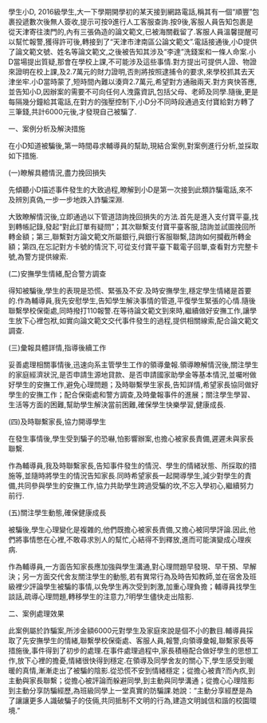 ﻿學生小D, 2016級學生,大一下學期開學初的某天接到網路電話,稱其有一個“順豐”包裹投遞數次後無人簽收,提示可按9進行人工客服查詢.按9後,客服人員告知包裹是從天津寄往澳門的,內有三張偽造的論文範文,已被海關截留了.客服人員溫馨提醒可以幫忙報警,獲得許可後,轉接到了“天津市津南區公論文範文”.電話接通後,小D提供了論文範文號、姓名等論文範文,之後被告知其涉及“李達”洗錢案和一條人命案.小D當場提出質疑,那會在學校上課,不可能涉及這些事情.對方提出可提供人證、物證來證明在校上課,及2.7萬元的財力證明,否則將按照逮捕令的要求,來學校抓其去天津坐牢.小D當時蒙了,短時間內難以湊齊2.7萬元,希望對方通融兩天.對方爽快答應,並告知小D,因辦案的需要不可向任何人洩露資訊,包括父母、老師及同學.隨後,更是每隔幾分鐘給其電話,在對方的強壓控制下,小D分不同時段通過支付寶給對方轉了三筆錢,共計6000元後,才發現自己被騙了.

一、案例分析及解決措施

在小D知道被騙後,第一時間尋求輔導員的幫助,現結合案例,對案例進行分析,並採取如下措施.

(一)瞭解具體情況,盡力挽回損失

先傾聽小D描述事件發生的大致過程,瞭解到小D是第一次接到此類詐騙電話,來不及辨別真偽,一步一步地跌入詐騙深淵.

大致瞭解情況後,立即通過以下管道諮詢挽回損失的方法.首先是進入支付寶平臺,找到轉帳記錄,發起“對此訂單有疑問”；其次聯繫支付寶平臺客服,諮詢並試圖挽回所轉金額；第三,聯繫對方論文範文所屬銀行,與銀行客服聯繫,諮詢如何攔截所轉金額；第四,在忘記對方卡號的情況下,可從支付寶平臺下載電子回單,查看對方完整卡號,為警方提供線索.

(二)安撫學生情緒,配合警方調查

得知被騙後,學生的表現是恐慌、緊張及不安.及時安撫學生,穩定學生情緒是首要的.作為輔導員,我先安慰學生,告知學生解決事情的管道,平復學生緊張的心情.隨後聯繫學校保衛處,同時撥打110報警.在等待論文範文到來時,繼續做好安撫工作,讓學生放下心裡包袱,如實向論文範文交代事件發生的過程,提供相關線索,配合論文範文調查.

(三)彙報具體詳情,指導後續工作

妥善處理相關事情後,迅速向系主管學生工作的領導彙報.領導瞭解情況後,關注學生的家庭經濟狀況,是否申請生源地貸款、是否申請國家助學金等基本情況,並囑咐做好學生的安撫工作,避免心理問題；及時聯繫學生家長,告知詳情,希望家長協同做好學生的安撫工作；配合保衛處和警方調查,及時彙報事件的進展；關注學生學習、生活等方面的困難,幫助學生解決當前困難,確保學生快樂學習,健康成長.

(四)及時聯繫家長,協力開導學生

在發生事情後,學生受到騙子的恐嚇,怕影響辦案,也擔心被家長責備,遲遲未與家長聯繫.

作為輔導員,我及時聯繫家長,告知事件發生的情況、學生的情緒狀態、所採取的措施等,並隨時將學生的情況告知家長.同時希望家長一起開導學生,減少對學生的責備,共同參與學生的安撫工作,協力共助學生跨過受騙的坎,不忘入學初心,繼續努力前行.

(五)關注學生動態,確保健康成長

被騙後,學生心理變化是複雜的,他們既擔心被家長責備,又擔心被同學評論.因此,他們將事情憋在心裡,不敢尋求別人的幫忙,心結得不到釋放,進而可能演變成心理疾病.

作為輔導員,一方面告知家長應加強與學生溝通,對心理問題早發現、早干預、早解決；另一方面交代舍友關注學生的動態,若有異常行為及時告知教師,並在宿舍及班級裡少評論學生被騙的事情,以免學生再次受到刺激,加重心理負擔；輔導員找學生談話,疏導心理問題,轉移學生的注意力,?明學生儘快走出陰影.

二、案例處理效果

此案例屬於詐騙案,所涉金額6000元對學生及家庭來說是個不小的數目.輔導員採取了先安撫學生的情緒,聯繫學校保衛處、客服人員,報警,向領導彙報,聯繫家長等措施後,事件得到了初步的處理.在事件處理過程中,家長積極配合做好學生的思想工作,放下心裡的擔憂,情緒很快得到穩定.在領導及同學舍友的關心下,學生感受到暖暖的真情,漸漸走出了被騙的陰影.從恐慌不安到情緒穩定；從擔心被責?而內疚,到主動與家長聯繫；從擔心被評論而躲避同學,到主動與同學溝通；從擔心心理陰影到主動分享防騙經歷,為班級同學上一堂真實的防騙課.她說：“主動分享經歷是為了讓讓更多人識破騙子的伎倆,共同抵制不文明的行為,建造文明誠信和諧的校園環境.”

